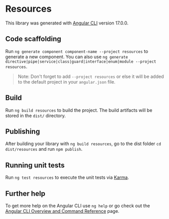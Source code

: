 # Resources

This library was generated with [Angular CLI](https://github.com/angular/angular-cli) version 17.0.0.

## Code scaffolding

Run `ng generate component component-name --project resources` to generate a new component. You can also use
`ng generate directive|pipe|service|class|guard|interface|enum|module --project resources`.

> Note: Don't forget to add `--project resources` or else it will be added to the default project in your `angular.json` file.

## Build

Run `ng build resources` to build the project. The build artifacts will be stored in the `dist/` directory.

## Publishing

After building your library with `ng build resources`, go to the dist folder `cd dist/resources` and run `npm publish`.

## Running unit tests

Run `ng test resources` to execute the unit tests via [Karma](https://karma-runner.github.io).

## Further help

To get more help on the Angular CLI use `ng help` or go check out the [Angular CLI Overview and Command Reference](https://angular.io/cli) page.

